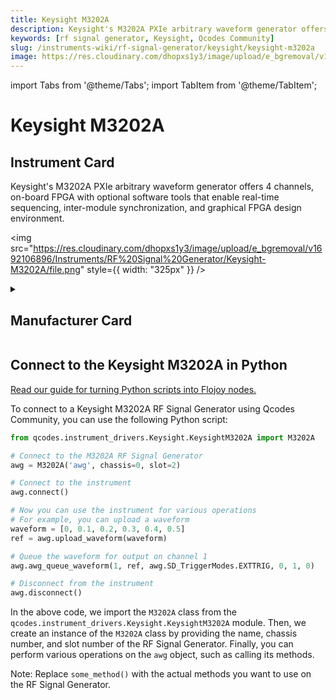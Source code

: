 ```yaml
---
title: Keysight M3202A
description: Keysight's M3202A PXIe arbitrary waveform generator offers 4 channels, on-board FPGA with optional software tools that enable real-time sequencing, inter-module synchronization, and graphical FPGA design environment.
keywords: [rf signal generator, Keysight, Qcodes Community]
slug: /instruments-wiki/rf-signal-generator/keysight/keysight-m3202a
image: https://res.cloudinary.com/dhopxs1y3/image/upload/e_bgremoval/v1692106896/Instruments/RF%20Signal%20Generator/Keysight-M3202A/file.png
---
```


import Tabs from '@theme/Tabs';
import TabItem from '@theme/TabItem';

# Keysight M3202A

## Instrument Card

<div className="flex">

<div>

Keysight's M3202A PXIe arbitrary waveform generator offers 4 channels, on-board FPGA with optional software tools that enable real-time sequencing, inter-module synchronization, and graphical FPGA design environment.

</div>

<img src="https://res.cloudinary.com/dhopxs1y3/image/upload/e_bgremoval/v1692106896/Instruments/RF%20Signal%20Generator/Keysight-M3202A/file.png" style={{ width: "325px" }} />

</div>

<details>
<summary><h2>Manufacturer Card</h2></summary>

<img src="https://res.cloudinary.com/dhopxs1y3/image/upload/e_bgremoval/v1692125973/Instruments/Vendor%20Logos/Keysight.png" style={{ width: "100%", height: "150px",objectFit: "cover" }} />

Keysight Technologies, or Keysight, is an American company that manufactures electronics test and measurement equipment and software. <a href="https://www.keysight.com/us/en/home.html">Website</a>.

<ul>
  <li>Headquarters: USA</li>
  <li>Yearly Revenue (millions, USD): 5420.0</li>
</ul>
</details>

## Connect to the Keysight M3202A in Python

[Read our guide for turning Python scripts into Flojoy nodes.](https://docs.flojoy.ai/custom-nodes/creating-custom-node/)


<Tabs>
<TabItem value="Qcodes Community" label="Qcodes Community">

To connect to a Keysight M3202A RF Signal Generator using Qcodes Community, you can use the following Python script:

```python
from qcodes.instrument_drivers.Keysight.KeysightM3202A import M3202A

# Connect to the M3202A RF Signal Generator
awg = M3202A('awg', chassis=0, slot=2)

# Connect to the instrument
awg.connect()

# Now you can use the instrument for various operations
# For example, you can upload a waveform
waveform = [0, 0.1, 0.2, 0.3, 0.4, 0.5]
ref = awg.upload_waveform(waveform)

# Queue the waveform for output on channel 1
awg.awg_queue_waveform(1, ref, awg.SD_TriggerModes.EXTTRIG, 0, 1, 0)

# Disconnect from the instrument
awg.disconnect()
```

In the above code, we import the `M3202A` class from the `qcodes.instrument_drivers.Keysight.KeysightM3202A` module. Then, we create an instance of the `M3202A` class by providing the name, chassis number, and slot number of the RF Signal Generator. Finally, you can perform various operations on the `awg` object, such as calling its methods.

Note: Replace `some_method()` with the actual methods you want to use on the RF Signal Generator.

</TabItem>
</Tabs>